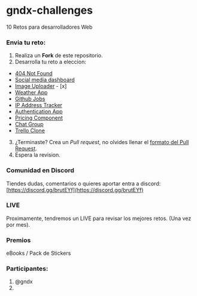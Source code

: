 # gndx-challenges
10 Retos para desarrolladores Web

### Envia tu reto:

1. Realiza un **Fork** de este repositorio.
2. Desarrolla tu reto a eleccion:

 - [404 Not Found](https://devchallenges.io/challenges/wBunSb7FPrIepJZAg0sY)
 - [Social media dashboard](https://www.frontendmentor.io/solutions/social-media-dashboard-gXxCRA95_)
 - [Image Uploader](https://devchallenges.io/challenges/O2iGT9yBd6xZBrOcVirx) - [x]
 - [Weather App](https://devchallenges.io/challenges/mM1UIenRhK808W8qmLWv)
 - [Github Jobs](https://devchallenges.io/challenges/TtUjDt19eIHxNQ4n5jps)
 - [IP Address Tracker](https://www.frontendmentor.io/challenges/ip-address-tracker-I8-0yYAH0)
 - [Authentication App](https://devchallenges.io/challenges/N1fvBjQfhlkctmwj1tnw)
 - [Pricing Component](https://www.frontendmentor.io/challenges/pricing-component-with-toggle-8vPwRMIC)
 - [Chat Group](https://devchallenges.io/challenges/UgCqszKR7Q7oqb4kRfI0)
 - [Trello Clone](https://devchallenges.io/challenges/wP0LbGgEeKhpFHUpPpDh)

3. ¿Terminaste? Crea un *Pull request*, no olvides llenar el [formato del Pull Request](./PULL_REQUEST_TEMPLATE.md).
4. Espera la revision.

### Comunidad en Discord
Tiendes dudas, comentarios o quieres aportar entra a discord: [https://discord.gg/brutEYf](https://discord.gg/brutEYf)

### LIVE

Proximamente, tendremos un LIVE para revisar los mejores retos. (Una vez por mes).

### Premios

eBooks / Pack de Stickers

### Participantes:

1. @gndx
2. 


